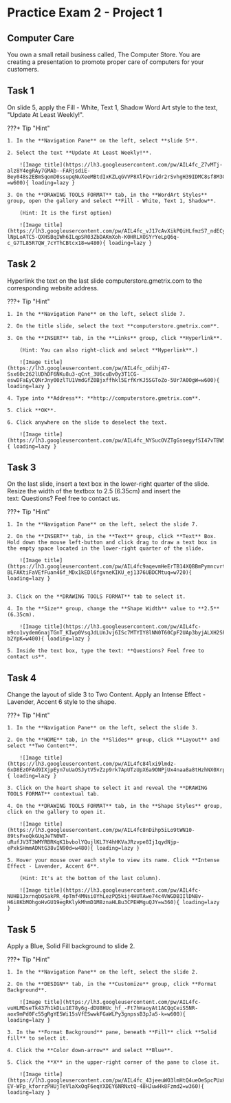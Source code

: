 # Practice Exam 2 - Project 1

## Computer Care
You own a small retail business called, The Computer Store. You are creating a presentation to promote proper care of computers for your customers.

## Task 1
 
On slide 5, apply the Fill - White, Text 1, Shadow Word Art style to the text, "Update At Least Weekly!".

???+ Tip "Hint"

    1. In the **Navigation Pane** on the left, select **slide 5**.
    
    2. Select the text **Update At Least Weekly!**.

        ![Image title](https://lh3.googleusercontent.com/pw/AIL4fc_Z7vMTj-alz8Y4egRAy7GMAb--FARjsdiE-Bey048s2EBmSqomD0ssupqNuXeeMBtdIxKZLqGVVP8XlFQvridr2rSvhgH39IDMC8sf8M3Ggn1JqN2-=w600){ loading=lazy }
        
    3. On the **DRAWING TOOLS FORMAT** tab, in the **WordArt Styles** group, open the gallery and select **Fill - White, Text 1, Shadow**.
    
        (Hint: It is the first option)

        ![Image title](https://lh3.googleusercontent.com/pw/AIL4fc_vJ17cAvXikPQiHLfmzS7_ndECyxdu2y-lNpLoATC5-QXHSBqIWh6ILqpSR03ZbDAKmXoh-K0HRLXOSYrYeLpQ6q-c_G7TL85R7QW_7cYThCBtcx18=w480){ loading=lazy }

## Task 2

Hyperlink the text on the last slide computerstore.gmetrix.com to the corresponding website address.

???+ Tip "Hint"

    1. In the **Navigation Pane** on the left, select slide 7.

    2. On the title slide, select the text **computerstore.gmetrix.com**.

    3. On the **INSERT** tab, in the **Links** group, click **Hyperlink**.
    
        (Hint: You can also right-click and select **Hyperlink**.)

        ![Image title](https://lh3.googleusercontent.com/pw/AIL4fc_odihj47-Ssx60c262lUDhDF6NKu8u3-qCnt_3U6cuBv0y3T1CG-eswDFaEyCQNrJny00zlTU1VmdGfZ0Bjxffhkl5ErfKrKJ5SGToZo-5Ur7A0OgW=w600){ loading=lazy }

    4. Type into **Address**: **http://computerstore.gmetrix.com**.

    5. Click **OK**.

    6. Click anywhere on the slide to deselect the text.

        ![Image title](https://lh3.googleusercontent.com/pw/AIL4fc_NYSucOVZTgGsoegyfSI47vTBW5gN5YGmeML4rjdYkFd3wdXBBFskJGzA2hH_kFgwjD5lz8B1Anlw8SZaCoFTRw6Dw6OWVGRcAOc7ODgomHBi4YOTy=w480){ loading=lazy }

## Task 3

On the last slide, insert a text box in the lower-right quarter of the slide. Resize the width of the textbox to 2.5 (6.35cm) and insert the text: Questions? Feel free to contact us.

???+ Tip "Hint"

    1. In the **Navigation Pane** on the left, select the slide 7.

    2. On the **INSERT** tab, in the **Text** group, click **Text** Box. Hold down the mouse left-button and click drag to draw a text box in the empty space located in the lower-right quarter of the slide.

        ![Image title](https://lh3.googleusercontent.com/pw/AIL4fc9aqevmHeErTB14XQBBmPymncvrtElROQ_yWMZpJuvHm0QMcIs4cur0eHGa1i-BLFAKtiFaVEfFuan46f_MDx1kEDl6fgvneKIKU_ej1376UBDCMtuq=w720){ loading=lazy }


    3. Click on the **DRAWING TOOLS FORMAT** tab to select it.

    4. In the **Size** group, change the **Shape Width** value to **2.5** (6.35cm).

        ![Image title](https://lh3.googleusercontent.com/pw/AIL4fc-m9co1vydem6najTGnT_KIwp0VsqJdLUnJvj6ISc7MTYIY8lNN0T60CpF2UAp3byjALXH2SFmXL2aYWNHZGs1f_laG1sPqmJWIQQ8RcRfFyf-b2YpK=w400){ loading=lazy }

    5. Inside the text box, type the text: **Questions? Feel free to contact us**.

## Task 4

Change the layout of slide 3 to Two Content. Apply an Intense Effect - Lavender, Accent 6 style to the shape.

???+ Tip "Hint"

    1. In the **Navigation Pane** on the left, select the slide 3.

    2. On the **HOME** tab, in the **Slides** group, click **Layout** and select **Two Content**.

        ![Image title](https://lh3.googleusercontent.com/pw/AIL4fc84lxi9lmdz-6xD8EzOFAd9IXjpEyn7uUaOSJytV5vZzp9rk7ApUTzUpX6a9ONPjUx4naa8a8tHzhNX0XrpaauhBUVrzWfB07lMLhFnNoaia5QyqFF3=w600){ loading=lazy }

    3. Click on the heart shape to select it and reveal the **DRAWING TOOLS FORMAT** contextual tab.

    4. On the **DRAWING TOOLS FORMAT** tab, in the **Shape Styles** group, click on the gallery to open it.

        ![Image title](https://lh3.googleusercontent.com/pw/AIL4fc8nDihp5iLo9tWN10-89tsFxoQkGUqJeTN0WT-uRufJV3T3WMYRBRKqK1bvbolYQujlKL7Y4hHKVaJRzvpe8Ij1qydNjp-ePxkSHmmADNtG38vIN90d=w480){ loading=lazy }

    5. Hover your mouse over each style to view its name. Click **Intense Effect - Lavender, Accent 6**.
    
        (Hint: It's at the bottom of the last column).

        ![Image title](https://lh3.googleusercontent.com/pw/AIL4fc-NUHB1JxrnqbOSakPR_4pTmf4MNsi0YhLezPQ5kij4HUTAwe74c4VWGDBIIlDN8v-H6i8KbMOhgoHvGU19egRKlykMhmD1M8znaHLBu3CPEHMguQJY=w360){ loading=lazy }

## Task 5

Apply a Blue, Solid Fill background to slide 2.

???+ Tip "Hint"

    1. In the **Navigation Pane** on the left, select the slide 2.

    2. On the **DESIGN** tab, in the **Customize** group, click **Format Background**.

        ![Image title](https://lh3.googleusercontent.com/pw/AIL4fc-vuHLMDseTk437h1kDLu1E78y6g-dDU8HUc_hf_-Ft7hHaoyAt1ACQqCeiS5NR-aox9mPd0Fc55gRgYE5Wi15sVfESwwkFGaWLPy3gnpssB3pJa5-k=w600){ loading=lazy }

    3. In the **Format Background** pane, beneath **Fill** click **Solid fill** to select it.

    4. Click the **Color down-arrow** and select **Blue**.

    5. Click the **X** in the upper-right corner of the pane to close it.

        ![Image title](https://lh3.googleusercontent.com/pw/AIL4fc_43jeeuWO3lmHtQ4ueOeSpcPUxH4f8A1KMqdu8BCXHWs9zbaFMZ7svUO-EV-WFp_kforrzPHUjTeVlaXxOqF6eqYXDEY6NRNxtQ-48HJuwHk8Fzmd2=w360){ loading=lazy }